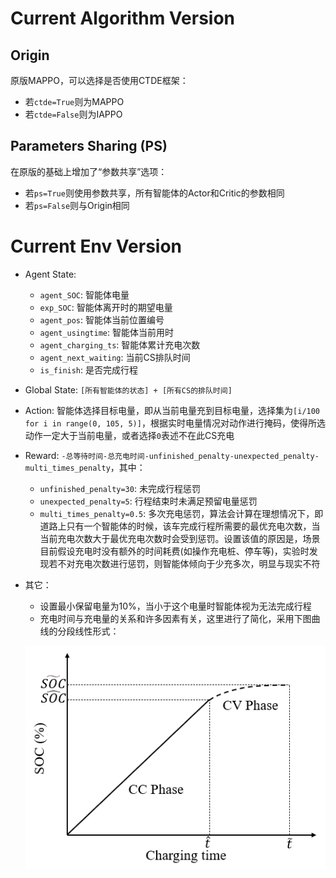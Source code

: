 <!--
 * @Author: CQZ
 * @Date: 2024-09-13 16:16:30
 * @Company: SEU
-->
# Current Algorithm Version

## Origin

原版MAPPO，可以选择是否使用CTDE框架：

* 若`ctde=True`则为MAPPO
* 若`ctde=False`则为IAPPO

## Parameters Sharing (PS)

在原版的基础上增加了“参数共享”选项：

* 若`ps=True`则使用参数共享，所有智能体的Actor和Critic的参数相同
* 若`ps=False`则与Origin相同

# Current Env Version

* Agent State:
  * `agent_SOC`: 智能体电量
  * `exp_SOC`: 智能体离开时的期望电量
  * `agent_pos`: 智能体当前位置编号
  * `agent_usingtime`: 智能体当前用时
  * `agent_charging_ts`: 智能体累计充电次数
  * `agent_next_waiting`: 当前CS排队时间
  * `is_finish`: 是否完成行程
* Global State: `[所有智能体的状态] + [所有CS的排队时间]`
* Action: 智能体选择目标电量，即从当前电量充到目标电量，选择集为`[i/100 for i in range(0, 105, 5)]`，根据实时电量情况对动作进行掩码，使得所选动作一定大于当前电量，或者选择`0`表述不在此CS充电
* Reward: `-总等待时间-总充电时间-unfinished_penalty-unexpected_penalty-multi_times_penalty`，其中：
  * `unfinished_penalty=30`: 未完成行程惩罚
  * `unexpected_penalty=5`: 行程结束时未满足预留电量惩罚
  * `multi_times_penalty=0.5`: 多次充电惩罚，算法会计算在理想情况下，即道路上只有一个智能体的时候，该车完成行程所需要的最优充电次数，当当前充电次数大于最优充电次数时会受到惩罚。设置该值的原因是，场景目前假设充电时没有额外的时间耗费(如操作充电桩、停车等)，实验时发现若不对充电次数进行惩罚，则智能体倾向于少充多次，明显与现实不符
* 其它：
  * 设置最小保留电量为10%，当小于这个电量时智能体视为无法完成行程
  * 充电时间与充电量的关系和许多因素有关，这里进行了简化，采用下图曲线的分段线性形式：

  ![充电时间-充电量](../Image/Charging_Time.png)

